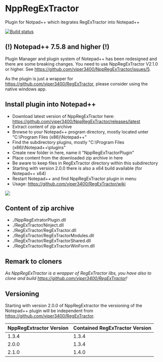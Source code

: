 # NppRegExTractor
Plugin for Notpad++ which itegrates RegExTractor into Notepad++

[![Build status](https://ci.appveyor.com/api/projects/status/wey1eh49t7b6v5ko?svg=true)](https://ci.appveyor.com/project/viper3400/nppregextractor)

## (!) Notepad++ 7.5.8 and higher (!)

Plugin Manager and plugin system of Notepad++ has been redesigned and there are some breaking changes. You need to use NppRegExTractor V2.1.0 or higher. See https://github.com/viper3400/NppRegExTractor/issues/5.

 As the plugin is just a wrapper for https://github.com/viper3400/RegExTractor, please consider using the native windows app.

## Install plugin into Notepad++
* Download latest version of NppRegExTractor here: https://github.com/viper3400/NppRegExTractor/releases/latest
* Extract content of zip archive
* Browse to your Notepad++ program directory, mostly located unter "C:\Program Files (x86)\Notepad++"
* Find the subdirectory plugins, mostly "C:\Program Files (x86)\Notepad++\plugins"
* Create new folder in here, name it "NppRegExTractorPlugin"
* Place content from the downloaded zip archive in here
* Be aware to keep files in RegExTractor directory within this subdirectory
* Starting with version 2.0.0 there is also a x64 build available (for Notepad++ x64)
* Restart Notepad++ and find NppRegExTractor plugin in menu
* Usage: https://github.com/viper3400/RegExTractor/wiki

![](https://github.com/viper3400/NppRegExTractor/blob/master/src/doc/images/npp_plugins_dir.png)


## Content of zip archive
* ./NppRegExtratorPlugin.dll
* ./RegExTractor/Ninject.dll
* ./RegExTractor/RegExTractor.dll
* ./RegExTractor/RegExTractorModules.dll
* ./RegExTractor/RegExTractorShared.dll
* ./RegExTractor/RegExTractorWinForm.dll


## Remark to cloners
_As NppRegExTractor is a wrapper of RegExTractor libs, you have also to clone and build https://github.com/viper3400/RegExTractor!_

## Versioning
Starting with version 2.0.0 of NppRegExtractor the versioning of the Notepad++ plugin will be independent from https://github.com/viper3400/RegExTractor. 

|NppRegExtractor Version|Contained RegExTractor Version|
|-----------------------|------------------------------|
|1.3.4                  |1.3.4                         |
|2.0.0                  |1.3.4                         |
|2.1.0                  |1.4.0                         |
